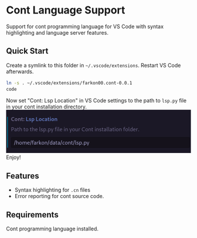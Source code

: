 # Cont Language Support

Support for cont programming language for VS Code with syntax highlighting and language server features. 

## Quick Start
Create a symlink to this folder in `~/.vscode/extensions`. Restart VS Code afterwards.
```sh
ln -s . ~/.vscode/extensions/farkon00.cont-0.0.1
code
```
Now set "Cont: Lsp Location" in VS Code settings to the path to `lsp.py` file in your cont installation directory.
![Example](images/lsp_location_settings_example.png)<br>
Enjoy!

## Features

* Syntax highlighting for `.cn` files
* Error reporting for cont source code.

## Requirements

Cont programming language installed.